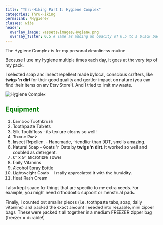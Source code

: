 ```yaml
---
title: "Thru-Hiking Part I: Hygiene Complex"
categories: Thru-Hiking
permalink: /Hygiene/
classes: wide
header:
  overlay_image: /assets/images/Hygiene.png
  overlay_filter: 0.5 # same as adding an opacity of 0.5 to a black background
---
```

The Hygiene Complex is for my personal cleanliness routine...

Because I use my hygiene multiple times each day, it goes at the very top of my pack. 

I selected soap and insect repellent made bylocal, conscious crafters, like <b>twigs 'n dirt</b> for their good quality and gentler impact on nature (you can find their items on my <a href="https://www.etsy.com/shop/FreeTheFoot?ref=search_shop_redirect"> Etsy Store!</a>). And I tried to limit my waste.  

<img src="{{ site.baseurl }}/assets/images/Hygiene.png" alt="Hygiene Complex">

<h2 style="color: green;">Equipment</h2>

<ol>
    <li>Bamboo Toothbrush</li>
    <li>Toothpaste Tablets</li> 
    <li>Silk Toothfloss - its texture cleans so well!</li>
    <li>Tissue Pack</li>
    <li>Insect Repellent - Handmade, friendlier than DDT, smells amazing.</li> 
    <li>Natural Soap - Goats 'n Oats by <b>twigs 'n dirt</b>. It worked so well and doubled as detergent.</li>
    <li>6” x 9” Microfibre Towel</li>
    <li>Daily Vitamins</li>
    <li>Alcohol Spray Bottle</li>
    <li>Lightweight Comb - I really appreciated it with the humidity.</li>
    <li>Heat Rash Cream</li>
</ol> 

I also kept space for things that are specific to my extra needs. For example, you might need orthodontic support or menstrual pads. 

Finally, I counted out smaller pieces (i.e. toothpaste tabs, soap, daily vitamins) and packed the exact amount I needed into resuable, mini zipper bags. These were packed it all together in a medium FREEZER zipper bag (freezer = durable!) 